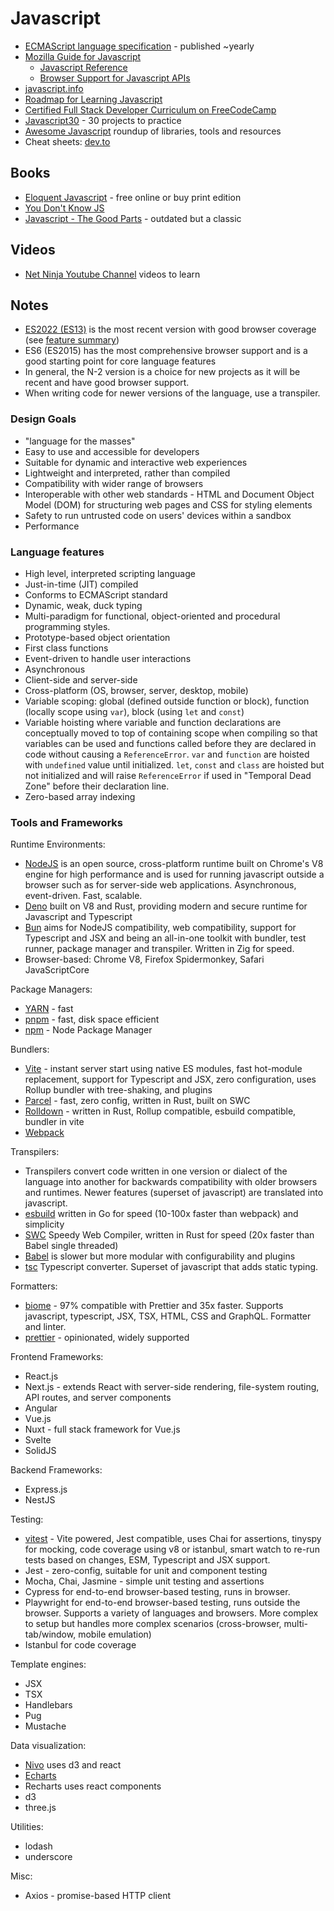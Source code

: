 # Javascript

- [ECMAScript language specification](https://ecma-international.org/technical-committees/tc39/?tab=published-standards) - published ~yearly
- [Mozilla Guide for Javascript](https://developer.mozilla.org/en-US/docs/Web/JavaScript)
    - [Javascript Reference](https://developer.mozilla.org/en-US/docs/Web/JavaScript/Reference)
    - [Browser Support for Javascript APIs](https://developer.mozilla.org/en-US/docs/Mozilla/Add-ons/WebExtensions/Browser_support_for_JavaScript_APIs)
- [javascript.info](https://javascript.info)
- [Roadmap for Learning Javascript](https://roadmap.sh/javascript)
- [Certified Full Stack Developer Curriculum on FreeCodeCamp](https://www.freecodecamp.org/learn/full-stack-developer/)
- [Javascript30](https://javascript30.com) - 30 projects to practice
- [Awesome Javascript](https://github.com/sorrycc/awesome-javascript) roundup of libraries, tools and resources
- Cheat sheets: [dev.to](https://devhints.io/es6)

## Books

- [Eloquent Javascript](https://eloquentjavascript.net) - free online or buy print edition
- [You Don't Know JS](https://github.com/getify/You-Dont-Know-JS)
- [Javascript - The Good Parts](https://andersonguelphjs.github.io/OReilly_JavaScript_The_Good_Parts_May_2008.pdf) - outdated but a classic

## Videos

- [Net Ninja Youtube Channel](https://www.youtube.com/channel/UCW5YeuERMmlnqo4oq8vwUpg) videos to learn

## Notes

- [ES2022 (ES13)](https://262.ecma-international.org/13.0/index.html?_gl=1*1aydoxf*_ga*MTk2NzAyNTM0Ny4xNzU1NjgxMzQw*_ga_TDCK4DWEPP*czE3NTU2ODEzNDAkbzEkZzEkdDE3NTU2ODE5NzckajYwJGwwJGgw) is the most recent version with good browser coverage (see [feature summary](https://caniuse.com/?feats=mdn-javascript_builtins_array_at,mdn-javascript_builtins_regexp_hasindices,mdn-javascript_builtins_object_hasown,mdn-javascript_builtins_error_cause,mdn-javascript_operators_await_top_level,mdn-javascript_classes_private_class_fields,mdn-javascript_classes_private_class_methods,mdn-javascript_classes_static_class_fields,mdn-javascript_classes_static_initialization_blocks))
- ES6 (ES2015) has the most comprehensive browser support and is a good starting point for core language features
- In general, the N-2 version is a choice for new projects as it will be recent and have good browser support.
- When writing code for newer versions of the language, use a transpiler.

### Design Goals

- "language for the masses"
- Easy to use and accessible for developers
- Suitable for dynamic and interactive web experiences
- Lightweight and interpreted, rather than compiled
- Compatibility with wider range of browsers
- Interoperable with other web standards - HTML and Document Object Model (DOM) for structuring web pages and CSS for styling elements
- Safety to run untrusted code on users' devices within a sandbox
- Performance

### Language features

- High level, interpreted scripting language
- Just-in-time (JIT) compiled
- Conforms to ECMAScript standard
- Dynamic, weak, duck typing
- Multi-paradigm for functional, object-oriented and procedural programming styles.
- Prototype-based object orientation
- First class functions
- Event-driven to handle user interactions
- Asynchronous
- Client-side and server-side
- Cross-platform (OS, browser, server, desktop, mobile)
- Variable scoping: global (defined outside function or block), function (locally scope using `var`), block (using `let` and `const`)
- Variable hoisting where variable and function declarations are conceptually moved to top of containing scope when compiling so that variables can be used and functions called before they are declared in code without causing a `ReferenceError`.  `var` and `function` are hoisted with `undefined` value until initialized. `let`, `const` and `class` are hoisted but not initialized and will raise `ReferenceError` if used in "Temporal Dead Zone" before their declaration line.
- Zero-based array indexing

### Tools and Frameworks

Runtime Environments:

- [NodeJS](https://nodejs.org/en/about) is an open source, cross-platform runtime built on Chrome's V8 engine for high performance and is used for running javascript outside a browser such as for server-side web applications.  Asynchronous, event-driven.  Fast, scalable.
- [Deno](https://deno.com) built on V8 and Rust, providing modern and secure runtime for Javascript and Typescript
- [Bun](https://bun.com) aims for NodeJS compatibility, web compatibility, support for Typescript and JSX and being an all-in-one toolkit with bundler, test runner, package manager and transpiler. Written in Zig for speed.
- Browser-based: Chrome V8, Firefox Spidermonkey, Safari JavaScriptCore

Package Managers:

- [YARN](https://yarnpkg.com/) - fast
- [pnpm](https://pnpm.io/) - fast, disk space efficient
- [npm](https://www.npmjs.com/) - Node Package Manager

Bundlers:

- [Vite](https://vite.dev/) - instant server start using native ES modules, fast hot-module replacement, support for Typescript and JSX, zero configuration, uses Rollup bundler with tree-shaking, and plugins
- [Parcel](https://github.com/parcel-bundler/parcel) - fast, zero config, written in Rust, built on SWC
- [Rolldown](https://rolldown.rs) - written in Rust, Rollup compatible, esbuild compatible, bundler in vite
- [Webpack](https://github.com/webpack/webpack)

Transpilers:

- Transpilers convert code written in one version or dialect of the language into another for backwards compatibility with older browsers and runtimes. Newer features (superset of javascript) are translated into javascript.
- [esbuild](https://esbuild.github.io) written in Go for speed (10-100x faster than webpack) and simplicity
- [SWC](https://swc.rs) Speedy Web Compiler, written in Rust for speed (20x faster than Babel single threaded)
- [Babel](https://babel.dev) is slower but more modular with configurability and plugins
- [tsc](https://www.typescriptlang.org/docs/handbook/compiler-options.html) Typescript converter. Superset of javascript that adds static typing. 

Formatters:

- [biome](https://biomejs.dev) - 97% compatible with Prettier and 35x faster. Supports javascript, typescript, JSX, TSX, HTML, CSS and GraphQL.  Formatter and linter.
- [prettier](https://prettier.io) - opinionated, widely supported

Frontend Frameworks:

- React.js
- Next.js - extends React with server-side rendering, file-system routing, API routes, and server components
- Angular
- Vue.js
- Nuxt - full stack framework for Vue.js
- Svelte
- SolidJS

Backend Frameworks:

- Express.js
- NestJS

Testing:

- [vitest](https://vitest.dev) - Vite powered, Jest compatible, uses Chai for assertions, tinyspy for mocking, code coverage using v8 or istanbul, smart watch to re-run tests based on changes, ESM, Typescript and JSX support.
- Jest - zero-config, suitable for unit and component testing
- Mocha, Chai, Jasmine - simple unit testing and assertions
- Cypress for end-to-end browser-based testing, runs in browser.
- Playwright for end-to-end browser-based testing, runs outside the browser. Supports a variety of languages and browsers. More complex to setup but handles more complex scenarios (cross-browser, multi-tab/window, mobile emulation)
- Istanbul for code coverage

Template engines:

- JSX
- TSX
- Handlebars
- Pug
- Mustache

Data visualization:

- [Nivo](https://nivo.rocks) uses d3 and react
- [Echarts](https://echarts.apache.org/en/index.html)
- Recharts uses react components
- d3
- three.js

Utilities:

- lodash
- underscore

Misc:

- Axios - promise-based HTTP client

